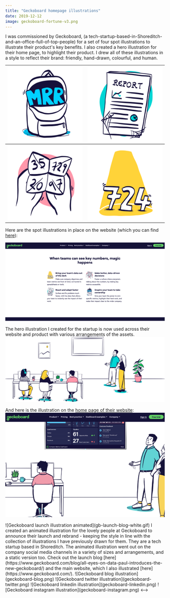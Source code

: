 ```yaml
---
title: "Geckoboard homepage illustrations"
date: 2019-12-12
image: geckoboard-fortune-v3.png
---
```


I was commissioned by Geckoboard, (a tech-startup-based-in-Shoreditch-and-an-office-full-of-top-people) for a set of four spot illustrations to illustrate their product's key benefits. I also created a hero illustration for their home page, to highlight their product. I drew all of these illustrations in a style to reflect their brand: friendly, hand-drawn, colourful, and human. 

| ![Geckoboard homepage backpack illustration](Geckoboard-home-backpack.png)  | ![Geckoboard homepage report illustration](Geckoboard-home-report.png) |
| ------------- | ------------- |
| ![Geckoboard homepage fortune illustration](geckoboard-fortune-v3.png)  | ![Geckoboard homepage spotlight illustration](Geckoboard-home-spotlight.png)  |

Here are the spot illustrations in place on the website (which you can find [here](https://www.geckoboard.com/)):

![Geckoboard homepage bullet point illustrations in place](geckoboard-homebullets-insitu.png)

The hero illustration I created for the startup is now used across their website and product with various arrangements of the assets.
![Geckoboard hero illustration](geckoboard-hero-v6.svg)

And here is the illustration on the [home page of their website](geckoboard-homebullets-insitu.png): 
![Geckoboard hero illustration in place](geckoboard-hero-insitu.png)

<!-->
![Geckoboard launch illustration animated](gb-launch-blog-white.gif)

I created an animated illustration for the lovely people at Geckoboard to announce their launch and rebrand - keeping the style in line with the collection of illustrations I have previously drawn for them. They are a tech startup based in Shoreditch. The animated illustration went out on the company social media channels in a variety of sizes and arrangements, and a static version too. 

Check out the launch blog [here](https://www.geckoboard.com/blog/all-eyes-on-data-paul-introduces-the-new-geckoboard/) and the main website, which I also illustrated [here](https://www.geckoboard.com/).


![Geckoboard blog illustration](geckoboard-blog.png)
![Geckoboard twitter illustration](geckoboard-twitter.png)
![Geckoboard linkedin illustration](geckoboard-linkedin.png)
![Geckoboard instagram illustration](geckoboard-instagram.png)
<-->
